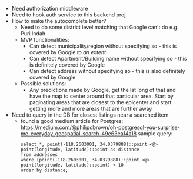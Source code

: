 - Need authorization middleware
- Need to hook auth service to this backend proj
- How to make the autocomplete better?
  - Need to do some district level matching that Google can't do e.g. Puri Indah
  - MVP functionalities:
    - Can detect municipality/region without specifying so - this is covered by Google *to an extent*
    - Can detect Apartment/Building name without specifying so - this is definitely covered by Google
    - Can detect address without specifying so - this is also definitely covered by Google
  - Possible solutions:
    - Any predictions made by Google, get the lat long of that and have the map to center around that particular area. Start by paginating areas that are closest to the epicenter and start getting more and more areas that are further away
- Need to query in the DB for closest listings near a searched item
  - found a good medium article for Postgres: https://medium.com/@philipdbrown/oh-postgresql-you-surprise-me-everyday-geospatial-search-49e63ea14a18
    sample query:
    ```
    select *, point(-118.2603001, 34.0379888)::point <@> point(longitude, latitude)::point as distance
    from addresses 
    where (point(-118.2603001, 34.0379888)::point <@> point(longitude, latitude)::point) < 10
    order by distance;
    ```
